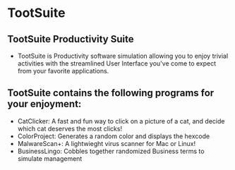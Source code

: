 # TootSuite

TootSuite Productivity Suite
---

* TootSuite is Productivity software simulation allowing you to enjoy trivial activities with the streamlined User Interface you've come to expect from your favorite applications.

## TootSuite contains the following programs for your enjoyment:
* CatClicker: A fast and fun way to click on a picture of a cat, and decide which cat deserves the most clicks!
* ColorProject: Generates a random color and displays the hexcode
* MalwareScan+: A lightwieght virus scanner for Mac or Linux!
* BusinessLingo: Cobbles together randomized Business terms to simulate management
